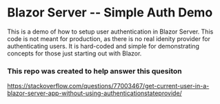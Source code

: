 # Blazor Server -- Simple Auth Demo
This is a demo of how to setup user authentication in Blazor Server.  This code is not meant for production, as there is no real idenity provider for authenticating users.  It is hard-coded and simple for demonstrating concepts for those just starting out with Blazor.

### This repo was created to help answer this quesiton
https://stackoverflow.com/questions/77003467/get-current-user-in-a-blazor-server-app-without-using-authenticationstateprovide/
